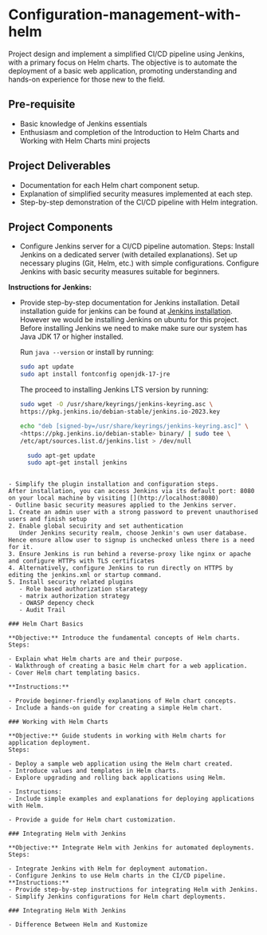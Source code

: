 # Configuration-management-with-helm

Project design and implement a simplified CI/CD pipeline using Jenkins, with a primary focus on Helm charts. The objective is to automate the deployment of a basic web application, promoting understanding and hands-on experience for those new to the field.

## Pre-requisite

- Basic knowledge of Jenkins essentials
- Enthusiasm and completion of the Introduction to Helm Charts and Working with Helm Charts mini projects

## Project Deliverables

- Documentation for each Helm chart component setup.</li>
- Explanation of simplified security measures implemented at each step.
- Step-by-step demonstration of the  CI/CD pipeline with Helm integration.

## Project Components

- Configure Jenkins server for a CI/CD pipeline automation.
Steps:
Install Jenkins on a dedicated server (with detailed explanations).
Set up necessary plugins (Git, Helm, etc.) with simple configurations.
Configure Jenkins with basic security measures suitable for beginners.

**Instructions for Jenkins:**

- Provide step-by-step documentation for Jenkins installation.
  Detail installation guide for jenkins can be found at
  [Jenkins installation](https://www.jenkins.io/doc/book/installing/docker/). However we would be installing Jenkins on ubuntu for this project.
  Before installing Jenkins we need to make make sure our system has Java JDK 17 or higher installed.

  Run `java --version` or install by running:

  ```bash
  sudo apt update
  sudo apt install fontconfig openjdk-17-jre

  ```

  The proceed to installing Jenkins LTS version by running:

  ```bash
  sudo wget -O /usr/share/keyrings/jenkins-keyring.asc \
  https://pkg.jenkins.io/debian-stable/jenkins.io-2023.key

  echo "deb [signed-by=/usr/share/keyrings/jenkins-keyring.asc]" \
  <https://pkg.jenkins.io/debian-stable> binary/ | sudo tee \
  /etc/apt/sources.list.d/jenkins.list > /dev/null

    sudo apt-get update
    sudo apt-get install jenkins

```

- Simplify the plugin installation and configuration steps.
After installation, you can access Jenkins via its default port: 8080 on your local machine by visiting [](http://localhost:8080)
- Outline basic security measures applied to the Jenkins server.
1. Create an admin user with a strong password to prevent unauthorised users and finish setup
2. Enable global secuirity and set authentication
   Under Jenkins security realm, choose Jenkin's own user database. Hence ensure allow user to signup is unchecked unless there is a need for it.
3. Ensure Jenkins is run behind a reverse-proxy like nginx or apache and configure HTTPs with TLS certificates
4. Alternatively, configure Jenkins to run directly on HTTPS by editing the jenkins.xml or startup command.
5. Install security related plugins
   - Role based authorization starategy
   - matrix authorization strategy
   - OWASP depency check
   - Audit Trail

### Helm Chart Basics

**Objective:** Introduce the fundamental concepts of Helm charts.
Steps:

- Explain what Helm charts are and their purpose.
- Walkthrough of creating a basic Helm chart for a web application.
- Cover Helm chart templating basics.

**Instructions:**

- Provide beginner-friendly explanations of Helm chart concepts.
- Include a hands-on guide for creating a simple Helm chart.

### Working with Helm Charts

**Objective:** Guide students in working with Helm charts for application deployment.
Steps:

- Deploy a sample web application using the Helm chart created.
- Introduce values and templates in Helm charts.
- Explore upgrading and rolling back applications using Helm.

- Instructions:
- Include simple examples and explanations for deploying applications with Helm.

- Provide a guide for Helm chart customization.

### Integrating Helm with Jenkins

**Objective:** Integrate Helm with Jenkins for automated deployments.
Steps:

- Integrate Jenkins with Helm for deployment automation.
- Configure Jenkins to use Helm charts in the CI/CD pipeline.
**Instructions:**
- Provide step-by-step instructions for integrating Helm with Jenkins.
- Simplify Jenkins configurations for Helm chart deployments.

### Integrating Helm With Jenkins

- Difference Between Helm and Kustomize
